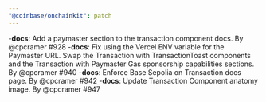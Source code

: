 ```yaml
---
"@coinbase/onchainkit": patch
---
```


-**docs**: Add a paymaster section to the transaction component docs. By @cpcramer #928
-**docs**: Fix using the Vercel ENV variable for the Paymaster URL. Swap the Transaction with TransactionToast components and the Transaction with Paymaster Gas sponsorship capabilities sections. By @cpcramer #940
-**docs**: Enforce Base Sepolia on Transaction docs page. By @cpcramer #942
-**docs**: Update Transaction Component anatomy image. By @cpcramer #947